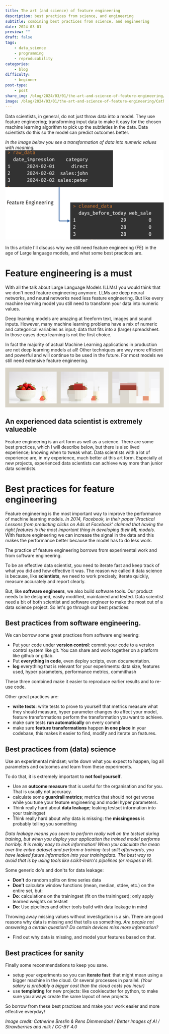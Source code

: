```yaml
---
title: The art (and science) of feature engineering
description: best practices from science, and engineering
subtitle: combining best practices from science, and engineering
date: 2024-03-01
preview: ""
draft: false
tags:
    - data_science
    - programming
    - reproducability
categories:
    - blog
difficulty:
    - beginner
post-type:
    - post
share_img: /blog/2024/03/01/the-art-and-science-of-feature-engineering/CatherineBreslin-RensDimmendaalStrawberriesandmilk.png
image: /blog/2024/03/01/the-art-and-science-of-feature-engineering/CatherineBreslin-RensDimmendaalStrawberriesandmilk.png
---
```


Data scientists, in general, do not just throw data into a model. They use feature engineering; transforming input data to make it easy for the chosen machine learning algorithm to pick up the subtleties in the data. Data scientists do this so the model can predict outcomes better. 

*In the image below you see a transformation of data into numeric values with meaning.* 
![A diagram of raw data into numeric data](FEpicture.png)

In this article I'll discuss why we still need feature engineering (FE) in the age of Large language models, and what some best practices are.

# Feature engineering is a must
With all the talk about Large Language Models (LLMs) you would think that we don't need feature engineering anymore. LLMs are deep neural networks, and neural networks need less feature engineering. But like every machine learning model you still need to transform your data into numeric values. 

Deep learning models are amazing at freeform text, images and sound inputs. However, many machine learning problems have a mix of numeric and categorical variables as input; data that fits into a (large) spreadsheet. In those cases deep learning is not the first choice. 

In fact the majority of actual Machine Learning applications in production are not deep learning models at all! Other techniques are way more efficient and powerful and will continue to be used in the future. For most models we still need extensive feature engineering.


<img src="CatherineBreslin-RensDimmendaalStrawberriesandmilk.png" alt="This picture is made up of 3 images in a row, on a grey background. The first picture is an original photograph of a bowl of fresh strawberries, contrasted against the white bowl they are in a small white bottle of milk. In the middle, the photograph is now broken down into blocks of colour in the shape of the original strawberries. The final picture has been broken down even more, to the extent that the large blocks of colour are now no longer recognisable as strawberries and milk." longdesc="https://betterimagesofai.org/images?artist=CatherineBreslin&title=Strawberriesandmilk">


## An experienced data scientist is extremely valueable
Feature engineering is an art form as well as a science. There are some best practices, which I will describe below, but there is also lived experience; knowing when to tweak what. Data scientists with a lot of experience are, in my experience, much better at this art form. Especially at new projects, experienced data scientists can achieve way more than junior data scientists. 

# Best practices for feature engineering
Feature engineering is the most important way to improve the performance of machine learning models. _In 2014, Facebook, in their paper 'Practical Lessons from predicting clicks on Ads at Facebook' claimed that having the right features is the most important thing in developing their ML models._ With feature engineering we can increase the signal in the data and this makes the performance better because the model has to do less work.

The practice of feature engineering borrows from experimental work and from software engineering. 

To be an effective data scientist, you need to iterate fast and keep track of what you did and how effective it was. The reason we called it data science is because, like **scientists**, we need to work precisely, iterate quickly,  measure accurately and report clearly. 

But, like **software engineers**, we also build software tools. Our product needs to be designed, easily modified, maintained and tested. Data scientist need a bit of both scientist and software engineer to make the most out of a data science project. So let's go through our best practices:

## Best practices from software engineering. 
We can borrow some great practices from software engineering:

- Put your code under **version control**: commit your code to a version control system like git. You can share and work together on a platform like github or gitlab.
- Put **everything in code**, even deploy scripts, even documentation. 
- **log** everything that is relevant for your experiments: data size, features used, hyper parameters, performance metrics, commithash

These three combined make it easier to reproduce earlier results and to re-use code.

Other great practices are:
- **write tests**: write tests to prove to yourself that metrics measure what they should measure, hyper parameter changes do affect your model, feature transformations perform the transformation you want to achieve. 
- make sure tests **run automatically** on every commit
- make sure **feature transformations** happen **in one place** in your codebase, this makes it easier to find, modify and iterate on features. 

## Best practices from (data) science
Use an experimental mindset; write down what you expect to happen, log all parameters and outcomes and learn from these experiments.

To do that, it is extremely important to **not fool yourself**.
- Use an **outcome measure** that is useful for the organisation and for you. That is usually not accuracy. 
- calculate some **guardrail metrics**; metrics that should not get worse while you tune your feature engineering and model hyper parameters. 
- Think really hard about **data leakage**; leaking testset information into your trainingset
- Think really hard about why data is missing: the **missingness** is probably telling you something

_Data leakage means you seem to perform really well on the testset during training, but when you deploy your application the trained model performs horribly. It is really easy to leak information! When you calculate the mean over the entire dataset and perform a training-test split afterwards, you have leaked future information into your trainingdata. The best way to avoid that is by using tools like scikit-learn's pipelines (or recipes in R)._

Some generic do's and don'ts for data leakage:
- 	**Don’t** do random splits on time series data
- 	**Don’t** calculate window functions (mean, median, stdev, etc.) on the entire set, but: 
- 	**Do**: calculations on the trainingset (fit on the trainingset); only apply learned weights on testset
- 	**Do**: Use pipelines and other tools build with data leakage in mind

Throwing away missing values without investigation is a sin. There are good reasons why data is missing and that tells us something. *Are people not answering a certain question? Do certain devices miss more information?* 
- 	Find out why data is missing, and model your features based on that.

## Best practices for sanity
Finally some recommendations to keep you sane.
- setup your experiments so you can **iterate fast**: that might mean using a bigger machine in the cloud. Or several processes in parallel. *(Your salary is probably a bigger cost than the cloud costs you incur)*
- use **templating** for new projects: like cookiecutter for python, to make sure you always create the same layout of new projects. 


So borrow from these best practices and make your work easier and more effective everyday!

*Image credit: Catherine Breslin & Rens Dimmendaal / Better Images of AI / Strawberries and milk / CC-BY 4.0*